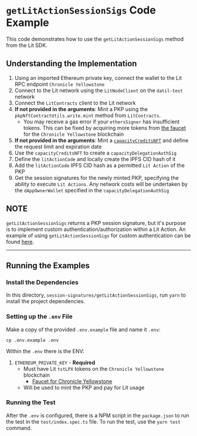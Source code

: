 # `getLitActionSessionSigs` Code Example

This code demonstrates how to use the `getLitActionSessionSigs` method from the Lit SDK.

## Understanding the Implementation
1. Using an imported Ethereum private key, connect the wallet to the Lit RPC endpoint `Chronicle Yellowstone`
2. Connect to the Lit network using the `LitNodeClient` on the `datil-test` network
3. Connect the `LitContracts` client to the Lit network
4. **If not provided in the arguments**: Mint a PKP using the `pkpNftContractUtils.write.mint` method from `LitContracts`.
    - You may receive a gas error if your `ethersSigner` has insufficient tokens. This can be fixed by acquiring more tokens from [the faucet](https://chronicle-yellowstone-faucet.getlit.dev/) for the `Chronicle Yellowstone` blockchain
5. **If not provided in the arguments**: Mint a [`capacityCreditsNFT`](https://developer.litprotocol.com/sdk/capacity-credits) and define the request limit and expiration date
6. Use the `capacityCreditsNFT` to create a `capacityDelegationAuthSig`
7. Define the `litActionCode` and locally create the IPFS CID hash of it
8. Add the `litActionCode` IPFS CID hash as a permitted `Lit Action` of the PKP
9. Get the session signatures for the newly minted PKP, specifying the ability to execute `Lit Actions`. Any network costs will be undertaken by the `dAppOwnerWallet` specified in the `capacityDelegationAuthSig`

**NOTE**
---

 `getLitActionSessionSigs` returns a PKP session signature, but it's purpose is to implement custom authentication/authorization within a Lit Action. An example of using `getLitActionSessionSigs` for custom authentication can be found [here](https://github.com/LIT-Protocol/developer-guides-code/blob/master/custom-auth/browser/src/index.ts#L284).

---

## Running the Examples

### Install the Dependencies

In this directory, `session-signatures/getLitActionSessionSigs`, run `yarn` to install the project dependencies.

### Setting up the `.env` File

Make a copy of the provided `.env.example` file and name it `.env`:

```
cp .env.example .env
```

Within the `.env` there is the ENV:

1. `ETHEREUM_PRIVATE_KEY` - **Required**
    - Must have Lit `tstLPX` tokens on the `Chronicle Yellowstone` blockchain
        - [Faucet for Chronicle Yellowstone](https://chronicle-yellowstone-faucet.getlit.dev/)
    - Will be used to mint the PKP and pay for Lit usage

### Running the Test

After the `.env` is configured, there is a NPM script in the `package.json` to run the test in the `test/index.spec.ts` file. To run the test, use the `yarn test` command.
